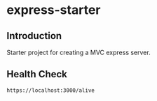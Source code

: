 # express-starter

## Introduction

Starter project for creating a MVC express server.

## Health Check

```
https://localhost:3000/alive
```
